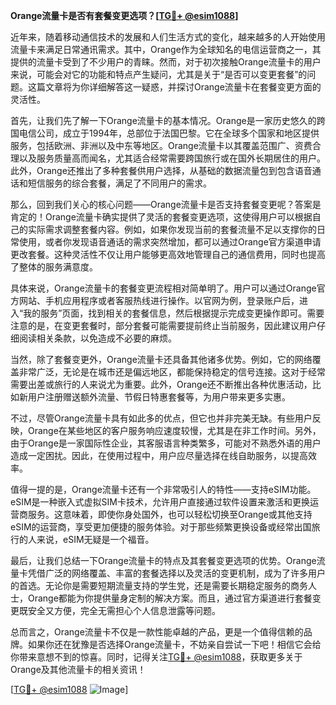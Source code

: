 **Orange流量卡是否有套餐变更选项？[[TG💪+ @esim1088](https://t.me/s/esim1088)]**

近年来，随着移动通信技术的发展和人们生活方式的变化，越来越多的人开始使用流量卡来满足日常通讯需求。其中，Orange作为全球知名的电信运营商之一，其提供的流量卡受到了不少用户的青睐。然而，对于初次接触Orange流量卡的用户来说，可能会对它的功能和特点产生疑问，尤其是关于“是否可以变更套餐”的问题。这篇文章将为你详细解答这一疑惑，并探讨Orange流量卡在套餐变更方面的灵活性。

首先，让我们先了解一下Orange流量卡的基本情况。Orange是一家历史悠久的跨国电信公司，成立于1994年，总部位于法国巴黎。它在全球多个国家和地区提供服务，包括欧洲、非洲以及中东等地区。Orange流量卡以其覆盖范围广、资费合理以及服务质量高而闻名，尤其适合经常需要跨国旅行或在国外长期居住的用户。此外，Orange还推出了多种套餐供用户选择，从基础的数据流量包到包含语音通话和短信服务的综合套餐，满足了不同用户的需求。

那么，回到我们关心的核心问题——Orange流量卡是否支持套餐变更呢？答案是肯定的！Orange流量卡确实提供了灵活的套餐变更选项，这使得用户可以根据自己的实际需求调整套餐内容。例如，如果你发现当前的套餐流量不足以支撑你的日常使用，或者你发现语音通话的需求突然增加，都可以通过Orange官方渠道申请更改套餐。这种灵活性不仅让用户能够更高效地管理自己的通信费用，同时也提高了整体的服务满意度。

具体来说，Orange流量卡的套餐变更流程相对简单明了。用户可以通过Orange官方网站、手机应用程序或者客服热线进行操作。以官网为例，登录账户后，进入“我的服务”页面，找到相关的套餐信息，然后根据提示完成变更操作即可。需要注意的是，在变更套餐时，部分套餐可能需要提前终止当前服务，因此建议用户仔细阅读相关条款，以免造成不必要的麻烦。

当然，除了套餐变更外，Orange流量卡还具备其他诸多优势。例如，它的网络覆盖非常广泛，无论是在城市还是偏远地区，都能保持稳定的信号连接。这对于经常需要出差或旅行的人来说尤为重要。此外，Orange还不断推出各种优惠活动，比如新用户注册赠送额外流量、节假日特惠套餐等，为用户带来更多实惠。

不过，尽管Orange流量卡具有如此多的优点，但它也并非完美无缺。有些用户反映，Orange在某些地区的客户服务响应速度较慢，尤其是在非工作时间。另外，由于Orange是一家国际性企业，其客服语言种类繁多，可能对不熟悉外语的用户造成一定困扰。因此，在使用过程中，用户应尽量选择在线自助服务，以提高效率。

值得一提的是，Orange流量卡还有一个非常吸引人的特性——支持eSIM功能。eSIM是一种嵌入式虚拟SIM卡技术，允许用户直接通过软件设置来激活和更换运营商服务。这意味着，即使你身处国外，也可以轻松切换至Orange或其他支持eSIM的运营商，享受更加便捷的服务体验。对于那些频繁更换设备或经常出国旅行的人来说，eSIM无疑是一个福音。

最后，让我们总结一下Orange流量卡的特点及其套餐变更选项的优势。Orange流量卡凭借广泛的网络覆盖、丰富的套餐选择以及灵活的变更机制，成为了许多用户的首选。无论你是需要短期流量支持的学生党，还是需要长期稳定服务的商务人士，Orange都能为你提供量身定制的解决方案。而且，通过官方渠道进行套餐变更既安全又方便，完全无需担心个人信息泄露等问题。

总而言之，Orange流量卡不仅是一款性能卓越的产品，更是一个值得信赖的品牌。如果你还在犹豫是否选择Orange流量卡，不妨亲自尝试一下吧！相信它会给你带来意想不到的惊喜。同时，记得关注[TG💪+ @esim1088](https://t.me/s/esim1088)，获取更多关于Orange及其他流量卡的相关资讯！

[[TG💪+ @esim1088](https://t.me/s/esim1088) ![Image](https://i.postimg.cc/4NQfJmqS/Snipaste-2025-05-13-00-14-12.png)]
